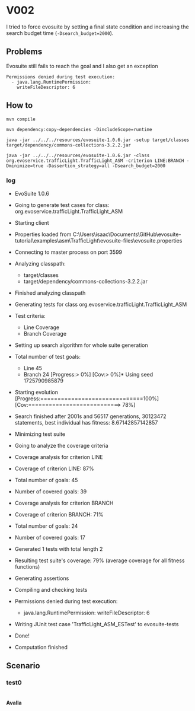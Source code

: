 # V002
I tried to force evosuite by setting a final state condition
and increasing the search budget time (`-Dsearch_budget=2000`).

## Problems
Evosuite still fails to reach the goal and I also get an exception
```
Permissions denied during test execution:
  - java.lang.RuntimePermission:
    writeFileDescriptor: 6
```
## How to
```shell
mvn compile
```
```shell
mvn dependency:copy-dependencies -DincludeScope=runtime
```
```shell
java -jar ../../../resources/evosuite-1.0.6.jar -setup target/classes target/dependency/commons-collections-3.2.2.jar
```
```shell
java -jar ../../../resources/evosuite-1.0.6.jar -class org.evoservice.trafficLight.TrafficLight_ASM -criterion LINE:BRANCH -Dminimize=true -Dassertion_strategy=all -Dsearch_budget=2000
```
### log
* EvoSuite 1.0.6
* Going to generate test cases for class: org.evoservice.trafficLight.TrafficLight_ASM
* Starting client
* Properties loaded from C:\Users\isaac\Documents\GitHub\evosuite-tutorial\examples\asm\TrafficLight\evosuite-files\evosuite.properties
* Connecting to master process on port 3599
* Analyzing classpath:
  - target/classes
  - target/dependency/commons-collections-3.2.2.jar
* Finished analyzing classpath
* Generating tests for class org.evoservice.trafficLight.TrafficLight_ASM
* Test criteria:
  - Line Coverage
  - Branch Coverage
* Setting up search algorithm for whole suite generation
* Total number of test goals:
  - Line 45
  - Branch 24
    [Progress:>                             0%] [Cov:>                                  0%]* Using seed 1725790985879
* Starting evolution
  [Progress:==============================100%] [Cov:===========================>       78%]
* Search finished after 2001s and 56517 generations, 30123472 statements, best individual has fitness: 8.67142857142857
* Minimizing test suite
* Going to analyze the coverage criteria
* Coverage analysis for criterion LINE
* Coverage of criterion LINE: 87%
* Total number of goals: 45
* Number of covered goals: 39
* Coverage analysis for criterion BRANCH
* Coverage of criterion BRANCH: 71%
* Total number of goals: 24
* Number of covered goals: 17
* Generated 1 tests with total length 2
* Resulting test suite's coverage: 79% (average coverage for all fitness functions)
* Generating assertions
* Compiling and checking tests
* Permissions denied during test execution:
  - java.lang.RuntimePermission:
    writeFileDescriptor: 6
* Writing JUnit test case 'TrafficLight_ASM_ESTest' to evosuite-tests
* Done!

* Computation finished

## Scenario
### test0
```
```
#### Avalla
```
```